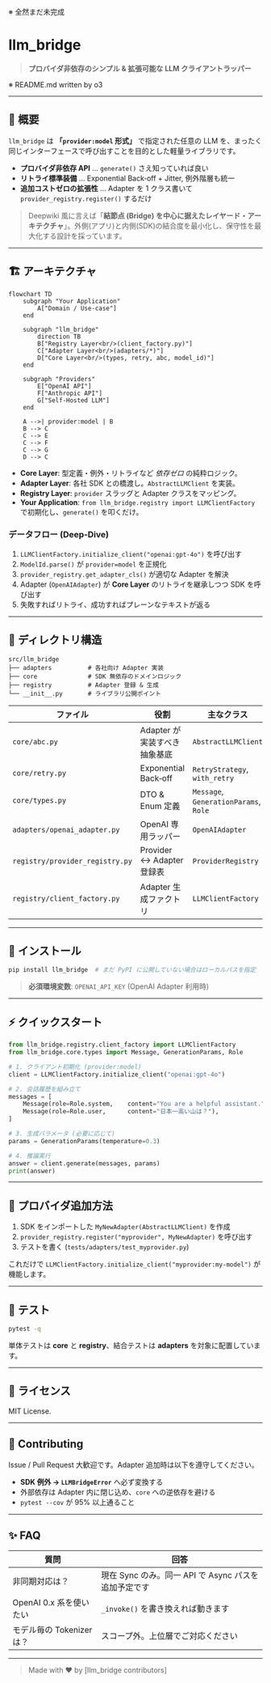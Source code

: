 ※ 全然まだ未完成

# llm_bridge

> **プロバイダ非依存のシンプル & 拡張可能な LLM クライアントラッパー**

※ README.md written by o3

---

## 📖 概要

`llm_bridge` は **「`provider:model` 形式」** で指定された任意の LLM を、まったく同じインターフェースで呼び出すことを目的とした軽量ライブラリです。

- **プロバイダ非依存 API** … `generate()` さえ知っていれば良い
- **リトライ標準装備** … Exponential Back‑off + Jitter, 例外階層も統一
- **追加コストゼロの拡張性** … Adapter を 1 クラス書いて `provider_registry.register()` するだけ

> Deepwiki 風に言えば「**結節点 (Bridge) を中心に据えたレイヤード・アーキテクチャ**」。外側(アプリ)と内側(SDK)の結合度を最小化し、保守性を最大化する設計を採っています。

---

## 🏗️ アーキテクチャ

```mermaid
flowchart TD
    subgraph "Your Application"
        A["Domain / Use‑case"]
    end

    subgraph "llm_bridge"
        direction TB
        B["Registry Layer<br/>(client_factory.py)"]
        C["Adapter Layer<br/>(adapters/*)"]
        D["Core Layer<br/>(types, retry, abc, model_id)"]
    end

    subgraph "Providers"
        E["OpenAI API"]
        F["Anthropic API"]
        G["Self‑Hosted LLM"]
    end

    A -->| provider:model | B
    B --> C
    C --> E
    C --> F
    C --> G
    D --> C
```

- **Core Layer**: 型定義・例外・リトライなど *依存ゼロ* の純粋ロジック。
- **Adapter Layer**: 各社 SDK との橋渡し。`AbstractLLMClient` を実装。
- **Registry Layer**: `provider` スラッグと Adapter クラスをマッピング。
- **Your Application**: `from llm_bridge.registry import LLMClientFactory` で初期化し、`generate()` を叩くだけ。

### データフロー (Deep‑Dive)
1. `LLMClientFactory.initialize_client("openai:gpt-4o")` を呼び出す
2. `ModelId.parse()` が `provider=model` を正規化
3. `provider_registry.get_adapter_cls()` が適切な Adapter を解決
4. Adapter (`OpenAIAdapter`) が **Core Layer** のリトライを継承しつつ SDK を呼び出す
5. 失敗すればリトライ、成功すればプレーンなテキストが返る

---

## 📂 ディレクトリ構造

```
src/llm_bridge
├── adapters          # 各社向け Adapter 実装
├── core              # SDK 無依存のドメインロジック
├── registry          # Adapter 登録 & 生成
└── __init__.py       # ライブラリ公開ポイント
```

ファイル | 役割 | 主なクラス
--- | --- | ---
`core/abc.py` | Adapter が実装すべき抽象基底 | `AbstractLLMClient`
`core/retry.py` | Exponential Back‑off | `RetryStrategy`, `with_retry`
`core/types.py` | DTO & Enum 定義 | `Message`, `GenerationParams`, `Role`
`adapters/openai_adapter.py` | OpenAI 専用ラッパー | `OpenAIAdapter`
`registry/provider_registry.py` | Provider ↔ Adapter 登録表 | `ProviderRegistry`
`registry/client_factory.py` | Adapter 生成ファクトリ | `LLMClientFactory`

---

## 🚀 インストール

```bash
pip install llm_bridge  # まだ PyPI に公開していない場合はローカルパスを指定
```

> **必須環境変数**: `OPENAI_API_KEY` (OpenAI Adapter 利用時)

---

## ⚡ クイックスタート

```python
from llm_bridge.registry.client_factory import LLMClientFactory
from llm_bridge.core.types import Message, GenerationParams, Role

# 1. クライアント初期化 (provider:model)
client = LLMClientFactory.initialize_client("openai:gpt-4o")

# 2. 会話履歴を組み立て
messages = [
    Message(role=Role.system,    content="You are a helpful assistant."),
    Message(role=Role.user,      content="日本一高い山は？"),
]

# 3. 生成パラメータ (必要に応じて)
params = GenerationParams(temperature=0.3)

# 4. 推論実行
answer = client.generate(messages, params)
print(answer)
```

---

## 🔌 プロバイダ追加方法

1. SDK をインポートした `MyNewAdapter(AbstractLLMClient)` を作成
2. `provider_registry.register("myprovider", MyNewAdapter)` を呼び出す
3. テストを書く (`tests/adapters/test_myprovider.py`)

これだけで `LLMClientFactory.initialize_client("myprovider:my‑model")` が機能します。

---

## 🧪 テスト

```bash
pytest -q
```

単体テストは **core** と **registry**、結合テストは **adapters** を対象に配置しています。

---

## 📜 ライセンス

MIT License.

---

## 🙌 Contributing

Issue / Pull Request 大歓迎です。Adapter 追加時は以下を遵守してください。

- **SDK 例外 → `LLMBridgeError`** へ必ず変換する
- 外部依存は Adapter 内に閉じ込め、`core` への逆依存を避ける
- `pytest --cov` が 95% 以上通ること

---

## ✨ FAQ

| 質問 | 回答 |
| --- | --- |
| 非同期対応は？ | 現在 Sync のみ。同一 API で Async パスを追加予定です |
| OpenAI 0.x 系を使いたい | `_invoke()` を書き換えれば動きます |
| モデル毎の Tokenizer は？ | スコープ外。上位層でご対応ください |

---

> Made with ❤️  by [llm_bridge contributors]


